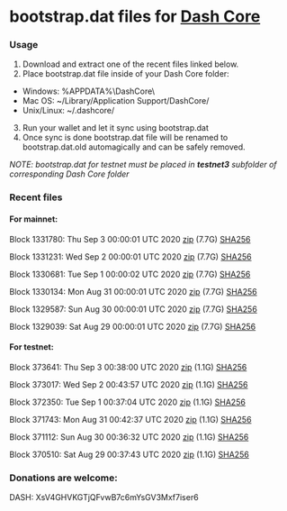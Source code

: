 # bootstrap.dat files for [Dash Core](https://github.com/dashpay/dash)

### Usage

1. Download and extract one of the recent files linked below.
2. Place bootstrap.dat file inside of your Dash Core folder:
 - Windows: %APPDATA%\DashCore\
 - Mac OS: ~/Library/Application Support/DashCore/
 - Unix/Linux: ~/.dashcore/
3. Run your wallet and let it sync using bootstrap.dat
4. Once sync is done bootstrap.dat file will be renamed to bootstrap.dat.old automagically and can be safely removed.

_NOTE: bootstrap.dat for testnet must be placed in **testnet3** subfolder of corresponding Dash Core folder_

### Recent files

#### For mainnet:

Block 1331780: Thu Sep  3 00:00:01 UTC 2020 [zip](https://dash-bootstrap.ams3.digitaloceanspaces.com/mainnet/2020-09-03/bootstrap.dat.zip) (7.7G) [SHA256](https://dash-bootstrap.ams3.digitaloceanspaces.com/mainnet/2020-09-03/sha256.txt)

Block 1331231: Wed Sep  2 00:00:01 UTC 2020 [zip](https://dash-bootstrap.ams3.digitaloceanspaces.com/mainnet/2020-09-02/bootstrap.dat.zip) (7.7G) [SHA256](https://dash-bootstrap.ams3.digitaloceanspaces.com/mainnet/2020-09-02/sha256.txt)

Block 1330681: Tue Sep  1 00:00:02 UTC 2020 [zip](https://dash-bootstrap.ams3.digitaloceanspaces.com/mainnet/2020-09-01/bootstrap.dat.zip) (7.7G) [SHA256](https://dash-bootstrap.ams3.digitaloceanspaces.com/mainnet/2020-09-01/sha256.txt)

Block 1330134: Mon Aug 31 00:00:01 UTC 2020 [zip](https://dash-bootstrap.ams3.digitaloceanspaces.com/mainnet/2020-08-31/bootstrap.dat.zip) (7.7G) [SHA256](https://dash-bootstrap.ams3.digitaloceanspaces.com/mainnet/2020-08-31/sha256.txt)

Block 1329587: Sun Aug 30 00:00:01 UTC 2020 [zip](https://dash-bootstrap.ams3.digitaloceanspaces.com/mainnet/2020-08-30/bootstrap.dat.zip) (7.7G) [SHA256](https://dash-bootstrap.ams3.digitaloceanspaces.com/mainnet/2020-08-30/sha256.txt)

Block 1329039: Sat Aug 29 00:00:01 UTC 2020 [zip](https://dash-bootstrap.ams3.digitaloceanspaces.com/mainnet/2020-08-29/bootstrap.dat.zip) (7.7G) [SHA256](https://dash-bootstrap.ams3.digitaloceanspaces.com/mainnet/2020-08-29/sha256.txt)


#### For testnet:

Block 373641: Thu Sep  3 00:38:00 UTC 2020 [zip](https://dash-bootstrap.ams3.digitaloceanspaces.com/testnet/2020-09-03/bootstrap.dat.zip) (1.1G) [SHA256](https://dash-bootstrap.ams3.digitaloceanspaces.com/testnet/2020-09-03/sha256.txt)

Block 373017: Wed Sep  2 00:43:57 UTC 2020 [zip](https://dash-bootstrap.ams3.digitaloceanspaces.com/testnet/2020-09-02/bootstrap.dat.zip) (1.1G) [SHA256](https://dash-bootstrap.ams3.digitaloceanspaces.com/testnet/2020-09-02/sha256.txt)

Block 372350: Tue Sep  1 00:37:04 UTC 2020 [zip](https://dash-bootstrap.ams3.digitaloceanspaces.com/testnet/2020-09-01/bootstrap.dat.zip) (1.1G) [SHA256](https://dash-bootstrap.ams3.digitaloceanspaces.com/testnet/2020-09-01/sha256.txt)

Block 371743: Mon Aug 31 00:42:37 UTC 2020 [zip](https://dash-bootstrap.ams3.digitaloceanspaces.com/testnet/2020-08-31/bootstrap.dat.zip) (1.1G) [SHA256](https://dash-bootstrap.ams3.digitaloceanspaces.com/testnet/2020-08-31/sha256.txt)

Block 371112: Sun Aug 30 00:36:32 UTC 2020 [zip](https://dash-bootstrap.ams3.digitaloceanspaces.com/testnet/2020-08-30/bootstrap.dat.zip) (1.1G) [SHA256](https://dash-bootstrap.ams3.digitaloceanspaces.com/testnet/2020-08-30/sha256.txt)

Block 370510: Sat Aug 29 00:37:43 UTC 2020 [zip](https://dash-bootstrap.ams3.digitaloceanspaces.com/testnet/2020-08-29/bootstrap.dat.zip) (1.1G) [SHA256](https://dash-bootstrap.ams3.digitaloceanspaces.com/testnet/2020-08-29/sha256.txt)


### Donations are welcome:

DASH: XsV4GHVKGTjQFvwB7c6mYsGV3Mxf7iser6
